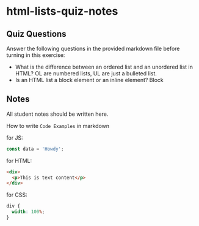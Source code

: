 # html-lists-quiz-notes

## Quiz Questions

Answer the following questions in the provided markdown file before turning in this exercise:

- What is the difference between an ordered list and an unordered list in HTML?
  OL are numbered lists, UL are just a bulleted list.
- Is an HTML list a block element or an inline element?
  Block

## Notes

All student notes should be written here.

How to write `Code Examples` in markdown

for JS:

```javascript
const data = 'Howdy';
```

for HTML:

```html
<div>
  <p>This is text content</p>
</div>
```

for CSS:

```css
div {
  width: 100%;
}
```
